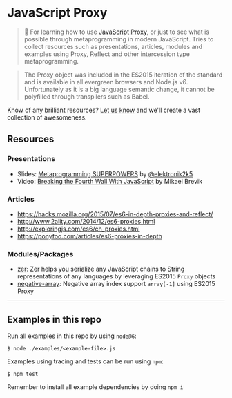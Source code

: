 # JavaScript Proxy

> :goat: For learning how to use [JavaScript Proxy](https://developer.mozilla.org/en-US/docs/Web/JavaScript/Reference/Global_Objects/Proxy), or just to see what is possible through metaprogramming in modern JavaScript. Tries to collect resources such as presentations, articles, modules and examples using Proxy, Reflect and other intercession type metaprogramming.

> The Proxy object was included in the ES2015 iteration of the standard and is available in all evergreen browsers and Node.js v6. Unfortunately as it is a big language semantic change, it cannot be polyfilled through transpilers such as Babel.

Know of any brilliant resources? [Let us know](https://github.com/mikaelbr/proxy-fun/issues/new) and we'll create a vast collection of awesomeness.

## Resources

### Presentations

- Slides: [Metaprogramming SUPERPOWERS](http://slides.com/elektronik/metaprogramming-via-es2015-proxies#/) by [@elektronik2k5](https://github.com/elektronik2k5)
- Video: [Breaking the Fourth Wall With JavaScript](https://opbeat.com/events/web-rebels-2016/#breaking-the-fourth-wall-with-javascript) by Mikael Brevik


### Articles
- https://hacks.mozilla.org/2015/07/es6-in-depth-proxies-and-reflect/
- http://www.2ality.com/2014/12/es6-proxies.html
- http://exploringjs.com/es6/ch_proxies.html
- https://ponyfoo.com/articles/es6-proxies-in-depth

### Modules/Packages

- [zer](https://github.com/jbmusso/zer): Zer helps you serialize any JavaScript chains to String representations of any languages by leveraging ES2015 `Proxy` objects
- [negative-array](https://github.com/sindresorhus/negative-array): Negative array index support `array[-1]` using ES2015 Proxy

---

## Examples in this repo

Run all examples in this repo by using `node@6`:

```shell
$ node ./examples/<example-file>.js
```

Examples using tracing and tests can be run using `npm`:

```shell
$ npm test
```

Remember to install all example dependencies by doing `npm i`
